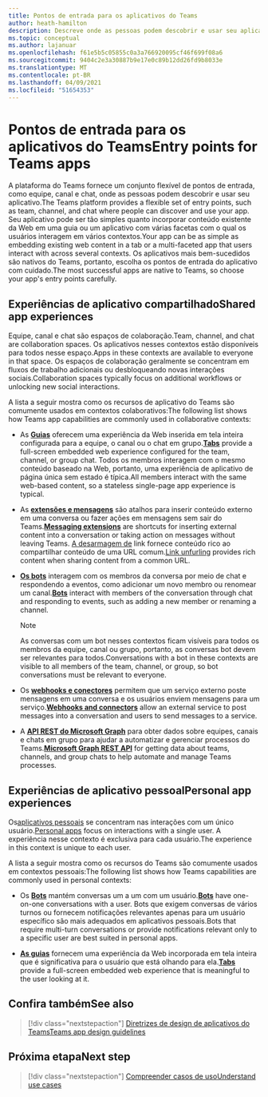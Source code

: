 ```yaml
---
title: Pontos de entrada para os aplicativos do Teams
author: heath-hamilton
description: Descreve onde as pessoas podem descobrir e usar seu aplicativo no Teams.
ms.topic: conceptual
ms.author: lajanuar
ms.openlocfilehash: f61e5b5c05855c0a3a766920095cf46f699f08a6
ms.sourcegitcommit: 9404c2e3a30887b9e17e0c89b12dd26fd9b8033e
ms.translationtype: MT
ms.contentlocale: pt-BR
ms.lasthandoff: 04/09/2021
ms.locfileid: "51654353"
---
```

# <a name="entry-points-for-teams-apps"></a><span data-ttu-id="2b18d-103">Pontos de entrada para os aplicativos do Teams</span><span class="sxs-lookup"><span data-stu-id="2b18d-103">Entry points for Teams apps</span></span>

<span data-ttu-id="2b18d-104">A plataforma do Teams fornece um conjunto flexível de pontos de entrada, como equipe, canal e chat, onde as pessoas podem descobrir e usar seu aplicativo.</span><span class="sxs-lookup"><span data-stu-id="2b18d-104">The Teams platform provides a flexible set of entry points, such as team, channel, and chat where people can discover and use your app.</span></span> <span data-ttu-id="2b18d-105">Seu aplicativo pode ser tão simples quanto incorporar conteúdo existente da Web em uma guia ou um aplicativo com várias facetas com o qual os usuários interagem em vários contextos.</span><span class="sxs-lookup"><span data-stu-id="2b18d-105">Your app can be as simple as embedding existing web content in a tab or a multi-faceted app that users interact with across several contexts.</span></span>
<span data-ttu-id="2b18d-106">Os aplicativos mais bem-sucedidos são nativos do Teams, portanto, escolha os pontos de entrada do aplicativo com cuidado.</span><span class="sxs-lookup"><span data-stu-id="2b18d-106">The most successful apps are native to Teams, so choose your app's entry points carefully.</span></span>

## <a name="shared-app-experiences"></a><span data-ttu-id="2b18d-107">Experiências de aplicativo compartilhado</span><span class="sxs-lookup"><span data-stu-id="2b18d-107">Shared app experiences</span></span>

<span data-ttu-id="2b18d-108">Equipe, canal e chat são espaços de colaboração.</span><span class="sxs-lookup"><span data-stu-id="2b18d-108">Team, channel, and chat are collaboration spaces.</span></span> <span data-ttu-id="2b18d-109">Os aplicativos nesses contextos estão disponíveis para todos nesse espaço.</span><span class="sxs-lookup"><span data-stu-id="2b18d-109">Apps in these contexts are available to everyone in that space.</span></span> <span data-ttu-id="2b18d-110">Os espaços de colaboração geralmente se concentram em fluxos de trabalho adicionais ou desbloqueando novas interações sociais.</span><span class="sxs-lookup"><span data-stu-id="2b18d-110">Collaboration spaces typically focus on additional workflows or unlocking new social interactions.</span></span>

<span data-ttu-id="2b18d-111">A lista a seguir mostra como os recursos de aplicativo do Teams são comumente usados em contextos colaborativos:</span><span class="sxs-lookup"><span data-stu-id="2b18d-111">The following list shows how Teams app capabilities are commonly used in collaborative contexts:</span></span>

* <span data-ttu-id="2b18d-112">As [**Guias**](~/tabs/what-are-tabs.md) oferecem uma experiência da Web inserida em tela inteira configurada para a equipe, o canal ou o chat em grupo.</span><span class="sxs-lookup"><span data-stu-id="2b18d-112">[**Tabs**](~/tabs/what-are-tabs.md) provide a full-screen embedded web experience configured for the team, channel, or group chat.</span></span> <span data-ttu-id="2b18d-113">Todos os membros interagem com o mesmo conteúdo baseado na Web, portanto, uma experiência de aplicativo de página única sem estado é típica.</span><span class="sxs-lookup"><span data-stu-id="2b18d-113">All members interact with the same web-based content, so a stateless single-page app experience is typical.</span></span>

* <span data-ttu-id="2b18d-114">As [**extensões e mensagens**](~/messaging-extensions/what-are-messaging-extensions.md) são atalhos para inserir conteúdo externo em uma conversa ou fazer ações em mensagens sem sair do Teams.</span><span class="sxs-lookup"><span data-stu-id="2b18d-114">[**Messaging extensions**](~/messaging-extensions/what-are-messaging-extensions.md) are shortcuts for inserting external content into a conversation or taking action on messages without leaving Teams.</span></span> <span data-ttu-id="2b18d-115">[A desarmagem de](~/messaging-extensions/how-to/link-unfurling.md) link fornece conteúdo rico ao compartilhar conteúdo de uma URL comum.</span><span class="sxs-lookup"><span data-stu-id="2b18d-115">[Link unfurling](~/messaging-extensions/how-to/link-unfurling.md) provides rich content when sharing content from a common URL.</span></span>

* <span data-ttu-id="2b18d-116">[**Os bots**](~/bots/what-are-bots.md) interagem com os membros da conversa por meio de chat e respondendo a eventos, como adicionar um novo membro ou renomear um canal.</span><span class="sxs-lookup"><span data-stu-id="2b18d-116">[**Bots**](~/bots/what-are-bots.md) interact with members of the conversation through chat and responding to events, such as adding a new member or renaming a channel.</span></span> 
   > [!NOTE]
   > <span data-ttu-id="2b18d-117">As conversas com um bot nesses contextos ficam visíveis para todos os membros da equipe, canal ou grupo, portanto, as conversas bot devem ser relevantes para todos.</span><span class="sxs-lookup"><span data-stu-id="2b18d-117">Conversations with a bot in these contexts are visible to all members of the team, channel, or group, so bot conversations must be relevant to everyone.</span></span>

* <span data-ttu-id="2b18d-118">Os [**webhooks e conectores**](~/webhooks-and-connectors/what-are-webhooks-and-connectors.md) permitem que um serviço externo poste mensagens em uma conversa e os usuários enviem mensagens para um serviço.</span><span class="sxs-lookup"><span data-stu-id="2b18d-118">[**Webhooks and connectors**](~/webhooks-and-connectors/what-are-webhooks-and-connectors.md) allow an external service to post messages into a conversation and users to send messages to a service.</span></span>

* <span data-ttu-id="2b18d-119">A [**API REST do Microsoft Graph**](https://docs.microsoft.com/graph/teams-concept-overview) para obter dados sobre equipes, canais e chats em grupo para ajudar a automatizar e gerenciar processos do Teams.</span><span class="sxs-lookup"><span data-stu-id="2b18d-119">[**Microsoft Graph REST API**](https://docs.microsoft.com/graph/teams-concept-overview) for getting data about teams, channels, and group chats to help automate and manage Teams processes.</span></span>

## <a name="personal-app-experiences"></a><span data-ttu-id="2b18d-120">Experiências de aplicativo pessoal</span><span class="sxs-lookup"><span data-stu-id="2b18d-120">Personal app experiences</span></span>

<span data-ttu-id="2b18d-121">Os[aplicativos pessoais](../concepts/design/personal-apps.md) se concentram nas interações com um único usuário.</span><span class="sxs-lookup"><span data-stu-id="2b18d-121">[Personal apps](../concepts/design/personal-apps.md) focus on interactions with a single user.</span></span> <span data-ttu-id="2b18d-122">A experiência nesse contexto é exclusiva para cada usuário.</span><span class="sxs-lookup"><span data-stu-id="2b18d-122">The experience in this context is unique to each user.</span></span>

<span data-ttu-id="2b18d-123">A lista a seguir mostra como os recursos do Teams são comumente usados em contextos pessoais:</span><span class="sxs-lookup"><span data-stu-id="2b18d-123">The following list shows how Teams capabilities are commonly used in personal contexts:</span></span>

* <span data-ttu-id="2b18d-124">Os [**Bots**](~/bots/what-are-bots.md) mantém conversas um a um com um usuário.</span><span class="sxs-lookup"><span data-stu-id="2b18d-124">[**Bots**](~/bots/what-are-bots.md) have one-on-one conversations with a user.</span></span> <span data-ttu-id="2b18d-125">Bots que exigem conversas de vários turnos ou fornecem notificações relevantes apenas para um usuário específico são mais adequados em aplicativos pessoais.</span><span class="sxs-lookup"><span data-stu-id="2b18d-125">Bots that require multi-turn conversations or provide notifications relevant only to a specific user are best suited in personal apps.</span></span>

* <span data-ttu-id="2b18d-126">[**As guias**](~/tabs/what-are-tabs.md) fornecem uma experiência da Web incorporada em tela inteira que é significativa para o usuário que está olhando para ela.</span><span class="sxs-lookup"><span data-stu-id="2b18d-126">[**Tabs**](~/tabs/what-are-tabs.md) provide a full-screen embedded web experience that is meaningful to the user looking at it.</span></span>

## <a name="see-also"></a><span data-ttu-id="2b18d-127">Confira também</span><span class="sxs-lookup"><span data-stu-id="2b18d-127">See also</span></span>

> [!div class="nextstepaction"]
> [<span data-ttu-id="2b18d-128">Diretrizes de design de aplicativos do Teams</span><span class="sxs-lookup"><span data-stu-id="2b18d-128">Teams app design guidelines</span></span>](../concepts/design/design-teams-app-overview.md)

## <a name="next-step"></a><span data-ttu-id="2b18d-129">Próxima etapa</span><span class="sxs-lookup"><span data-stu-id="2b18d-129">Next step</span></span>

> [!div class="nextstepaction"]
> [<span data-ttu-id="2b18d-130">Compreender casos de uso</span><span class="sxs-lookup"><span data-stu-id="2b18d-130">Understand use cases</span></span>](../concepts/design/understand-use-cases.md)
